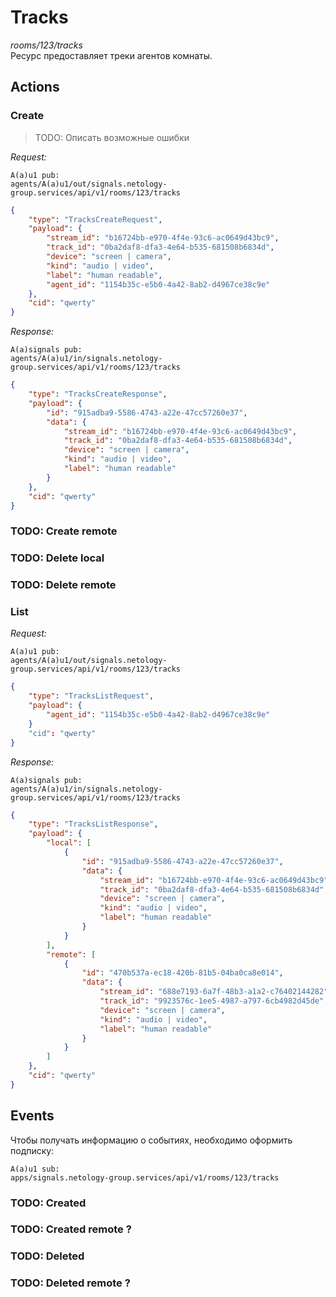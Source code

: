 # Tracks

*rooms/123/tracks*  
Ресурс предоставляет треки агентов комнаты.

## Actions

### Create

> TODO: Описать возможные ошибки

*Request:*
```
A(a)u1 pub: 
agents/A(a)u1/out/signals.netology-group.services/api/v1/rooms/123/tracks
```
```json
{
    "type": "TracksCreateRequest",
    "payload": {
        "stream_id": "b16724bb-e970-4f4e-93c6-ac0649d43bc9",
		"track_id": "0ba2daf8-dfa3-4e64-b535-681508b6834d",
		"device": "screen | camera",
		"kind": "audio | video",
		"label": "human readable",
		"agent_id": "1154b35c-e5b0-4a42-8ab2-d4967ce38c9e"
    },
    "cid": "qwerty"
}
```

*Response:*

```
A(a)signals pub: 
agents/A(a)u1/in/signals.netology-group.services/api/v1/rooms/123/tracks
```

```json
{
    "type": "TracksCreateResponse",
    "payload": {
        "id": "915adba9-5586-4743-a22e-47cc57260e37",
        "data": {
	        "stream_id": "b16724bb-e970-4f4e-93c6-ac0649d43bc9",
			"track_id": "0ba2daf8-dfa3-4e64-b535-681508b6834d",
			"device": "screen | camera",
			"kind": "audio | video",
			"label": "human readable"
        }
    },
    "cid": "qwerty"
}
```

### TODO: Create remote
### TODO: Delete local
### TODO: Delete remote 

### List

*Request:*
```
A(a)u1 pub: 
agents/A(a)u1/out/signals.netology-group.services/api/v1/rooms/123/tracks
```
```json
{
    "type": "TracksListRequest",
    "payload": {
	    "agent_id": "1154b35c-e5b0-4a42-8ab2-d4967ce38c9e"
    }
    "cid": "qwerty"
}
```

*Response:*

```
A(a)signals pub: 
agents/A(a)u1/in/signals.netology-group.services/api/v1/rooms/123/tracks
```

```json
{
    "type": "TracksListResponse",
    "payload": {
	    "local": [
		    {
	            "id": "915adba9-5586-4743-a22e-47cc57260e37",
		        "data": {
			        "stream_id": "b16724bb-e970-4f4e-93c6-ac0649d43bc9",
					"track_id": "0ba2daf8-dfa3-4e64-b535-681508b6834d",
					"device": "screen | camera",
					"kind": "audio | video",
					"label": "human readable"
		        }
		    }
	    ],
	    "remote": [
		    {
	            "id": "470b537a-ec18-420b-81b5-04ba0ca8e014",
		        "data": {
			        "stream_id": "688e7193-6a7f-48b3-a1a2-c76402144282",
					"track_id": "9923576c-1ee5-4987-a797-6cb4982d45de",
					"device": "screen | camera",
					"kind": "audio | video",
					"label": "human readable"
		        }
		    }
	    ]
    },
    "cid": "qwerty"
}
```

## Events

Чтобы получать информацию о событиях, необходимо оформить подписку:
```
A(a)u1 sub:
apps/signals.netology-group.services/api/v1/rooms/123/tracks
```

### TODO: Created
### TODO: Created remote ?
### TODO: Deleted
### TODO: Deleted remote ?
